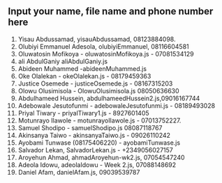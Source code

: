 ## Input your name, file name and phone number here
1. Yisau Abdussamad, yisauAbdussamad, 08123884098.
2. Olubiyi Emmanuel Adesola, olubiyiEmmanuel, 08116604581
3. Oluwatosin Mofikoya - oluwatosinMofikoya.js - 07081534129
4. ali AbdulGaniy aliAbdulGaniy.js
5. Abideen Muhammed -abideenMuhammed.js
6. Oke Olalekan - okeOlalekan.js - 08179459363
7. Justice Osemede - justiceOsemede.js - 08167315203
8. Olowu Olusimisola - OlowuOlusimisola.js 08050636630 
9. Abdulhameed Hussein, abdulhameedHussein2.js,09016167744
10. Adebowale Jesutofunmi - adebowaleJesutofunmi.js - 08189493028
11. Priyal Tiwary - priyalTiwary1.js - 8927601405
12. Motunrayo Ilawole - motunrayoIlawole.js - 07013752227.
13. Samuel Shodipo - samuelShodipo.js 08087118767
14. Akinsanya Taiwo - akinsanyaTaiwo.js - 09026110242
15. Ayobami Tunwase (08175406220) - ayobamiTunwase.js
16. Salvador Lekan, SalvadorLekan.js - +2349056027157
17. Aroyehun Ahmad, ahmadAroyehun-wk2.js, 07054547240
18. Adeola Idowu, adeolaIdowu - Week 2.js, 07088148692
19. Daniel Afam, danielAfam.js, 09039539787

